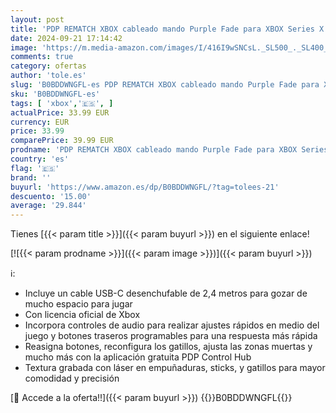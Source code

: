 ```yaml
---
layout: post
title: 'PDP REMATCH XBOX cableado mando Purple Fade para XBOX Series X|S  XBOX One  Licencia oficial'
date: 2024-09-21 17:14:42
image: 'https://m.media-amazon.com/images/I/416I9wSNCsL._SL500_._SL400_.jpg'
comments: true
category: ofertas
author: 'tole.es'
slug: 'B0BDDWNGFL-es PDP REMATCH XBOX cableado mando Purple Fade para XBOX...'
sku: 'B0BDDWNGFL-es'
tags: [ 'xbox','🇪🇸', ]
actualPrice: 33.99 EUR
currency: EUR
price: 33.99
comparePrice: 39.99 EUR
prodname: 'PDP REMATCH XBOX cableado mando Purple Fade para XBOX Series X|S  XBOX One  Licencia oficial'
country: 'es'
flag: '🇪🇸'
brand: ''
buyurl: 'https://www.amazon.es/dp/B0BDDWNGFL/?tag=tolees-21'
descuento: '15.00'
average: '29.844'
---
```


Tienes [{{< param title >}}]({{< param buyurl >}}) en el siguiente enlace!

[![{{< param prodname >}}]({{< param image >}})]({{< param buyurl >}})

ℹ️:

- Incluye un cable USB-C desenchufable de 2,4 metros para gozar de mucho espacio para jugar
- Con licencia oficial de Xbox
- Incorpora controles de audio para realizar ajustes rápidos en medio del juego y botones traseros programables para una respuesta más rápida
- Reasigna botones, reconfigura los gatillos, ajusta las zonas muertas y mucho más con la aplicación gratuita PDP Control Hub
- Textura grabada con láser en empuñaduras, sticks, y gatillos para mayor comodidad y precisión

[🛒 Accede a la oferta!!]({{< param buyurl >}})
{{<world>}}B0BDDWNGFL{{</world>}}
